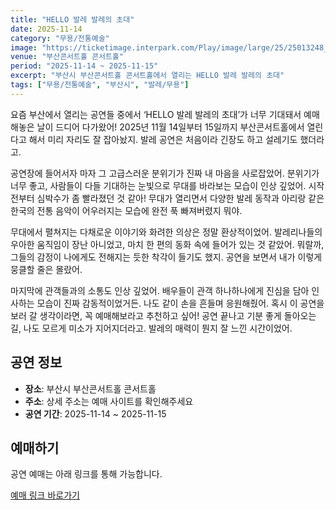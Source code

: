 ```yaml
---
title: "HELLO 발레 발레의 초대"
date: 2025-11-14
category: "무용/전통예술"
image: "https://ticketimage.interpark.com/Play/image/large/25/25013248_p.gif"
venue: "부산콘서트홀 콘서트홀"
period: "2025-11-14 ~ 2025-11-15"
excerpt: "부산시 부산콘서트홀 콘서트홀에서 열리는 HELLO 발레 발레의 초대"
tags: ["무용/전통예술", "부산시", "발레/무용"]
---
```


요즘 부산에서 열리는 공연들 중에서 ‘HELLO 발레 발레의 초대’가 너무 기대돼서 예매해놓은 날이 드디어 다가왔어! 2025년 11월 14일부터 15일까지 부산콘서트홀에서 열린다고 해서 미리 자리도 잘 잡아놨지. 발레 공연은 처음이라 긴장도 하고 설레기도 했더라고.

공연장에 들어서자 마자 그 고급스러운 분위기가 진짜 내 마음을 사로잡았어. 분위기가 너무 좋고, 사람들이 다들 기대하는 눈빛으로 무대를 바라보는 모습이 인상 깊었어. 시작 전부터 심박수가 좀 빨라졌던 것 같아! 무대가 열리면서 다양한 발레 동작과 아리랑 같은 한국의 전통 음악이 어우러지는 모습에 완전 푹 빠져버렸지 뭐야.

무대에서 펼쳐지는 다채로운 이야기와 화려한 의상은 정말 환상적이었어. 발레리나들의 우아한 움직임이 장난 아니었고, 마치 한 편의 동화 속에 들어가 있는 것 같았어. 뭐랄까, 그들의 감정이 나에게도 전해지는 듯한 착각이 들기도 했지. 공연을 보면서 내가 이렇게 뭉클할 줄은 몰랐어. 

마지막에 관객들과의 소통도 인상 깊었어. 배우들이 관객 하나하나에게 진심을 담아 인사하는 모습이 진짜 감동적이었거든. 나도 같이 손을 흔들며 응원해줬어. 혹시 이 공연을 보러 갈 생각이라면, 꼭 예매해보라고 추천하고 싶어! 공연 끝나고 기분 좋게 돌아오는 길, 나도 모르게 미소가 지어지더라고. 발레의 매력이 뭔지 잘 느낀 시간이었어.

## 공연 정보

- **장소**: 부산시 부산콘서트홀 콘서트홀
- **주소**: 상세 주소는 예매 사이트를 확인해주세요
- **공연 기간**: 2025-11-14 ~ 2025-11-15

## 예매하기

공연 예매는 아래 링크를 통해 가능합니다.

[예매 링크 바로가기](https://tickets.interpark.com/goods/25013248)
